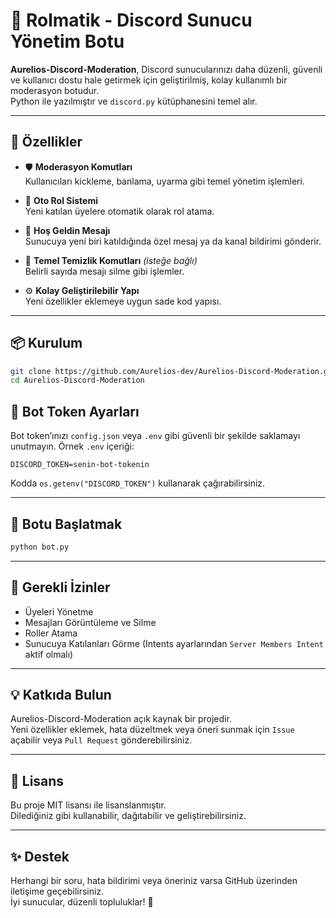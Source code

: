 # 🤖 Rolmatik - Discord Sunucu Yönetim Botu

**Aurelios-Discord-Moderation**, Discord sunucularınızı daha düzenli, güvenli ve kullanıcı dostu hale getirmek için geliştirilmiş, kolay kullanımlı bir moderasyon botudur.  
Python ile yazılmıştır ve `discord.py` kütüphanesini temel alır.

---

## 🔧 Özellikler

- 🛡️ **Moderasyon Komutları**  
  Kullanıcıları kickleme, banlama, uyarma gibi temel yönetim işlemleri.

- 🧾 **Oto Rol Sistemi**  
  Yeni katılan üyelere otomatik olarak rol atama.

- 👋 **Hoş Geldin Mesajı**  
  Sunucuya yeni biri katıldığında özel mesaj ya da kanal bildirimi gönderir.

- 🧹 **Temel Temizlik Komutları** *(isteğe bağlı)*  
  Belirli sayıda mesajı silme gibi işlemler.

- ⚙️ **Kolay Geliştirilebilir Yapı**  
  Yeni özellikler eklemeye uygun sade kod yapısı.

---

## 📦 Kurulum

```bash
git clone https://github.com/Aurelios-dev/Aurelios-Discord-Moderation.git
cd Aurelios-Discord-Moderation
```

## 🔑 Bot Token Ayarları

Bot token’ınızı `config.json` veya `.env` gibi güvenli bir şekilde saklamayı unutmayın. Örnek `.env` içeriği:

```
DISCORD_TOKEN=senin-bot-tokenin
```

Kodda `os.getenv("DISCORD_TOKEN")` kullanarak çağırabilirsiniz.

---

## 🚀 Botu Başlatmak

```bash
python bot.py
```

---

## 📌 Gerekli İzinler

- Üyeleri Yönetme
- Mesajları Görüntüleme ve Silme
- Roller Atama
- Sunucuya Katılanları Görme (Intents ayarlarından `Server Members Intent` aktif olmalı)

---

## 💡 Katkıda Bulun

Aurelios-Discord-Moderation açık kaynak bir projedir.  
Yeni özellikler eklemek, hata düzeltmek veya öneri sunmak için `Issue` açabilir veya `Pull Request` gönderebilirsiniz.

---

## 📝 Lisans

Bu proje MIT lisansı ile lisanslanmıştır.  
Dilediğiniz gibi kullanabilir, dağıtabilir ve geliştirebilirsiniz.

---

## ✨ Destek

Herhangi bir soru, hata bildirimi veya öneriniz varsa GitHub üzerinden iletişime geçebilirsiniz.  
İyi sunucular, düzenli topluluklar! 🚀
